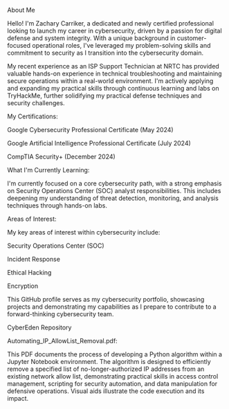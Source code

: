 About Me

Hello! I'm Zachary Carriker, a dedicated and newly certified professional looking to launch my career in cybersecurity, driven by a passion for digital defense and system integrity.
With a unique background in customer-focused operational roles, I've leveraged my problem-solving skills and commitment to security as I transition into the cybersecurity domain. 

My recent experience as an ISP Support Technician at NRTC has provided valuable hands-on experience in technical troubleshooting and maintaining secure operations within a 
real-world environment. I'm actively applying and expanding my practical skills through continuous learning and labs on TryHackMe, further solidifying my practical 
defense techniques and security challenges.

My Certifications:

Google Cybersecurity Professional Certificate (May 2024)

Google Artificial Intelligence Professional Certificate (July 2024)

CompTIA Security+ (December 2024)

What I'm Currently Learning:

I'm currently focused on a core cybersecurity path, with a strong emphasis on Security Operations Center (SOC) analyst responsibilities. 
This includes deepening my understanding of threat detection, monitoring, and analysis techniques through hands-on labs.

Areas of Interest:

My key areas of interest within cybersecurity include:

Security Operations Center (SOC)

Incident Response

Ethical Hacking

Encryption

This GitHub profile serves as my cybersecurity portfolio, showcasing projects and demonstrating my capabilities as I prepare to contribute to a forward-thinking cybersecurity team.



CyberEden Repository


Automating_IP_AllowList_Removal.pdf:

This PDF documents the process of developing a Python algorithm within a Jupyter Notebook environment. The algorithm is designed to efficiently remove a specified list of no-longer-authorized IP addresses from an existing network allow list, demonstrating practical skills in access control management, scripting for security automation, and data manipulation for defensive operations. Visual aids illustrate the code execution and its impact.
